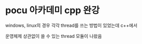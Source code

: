 # pocu 아카데미 cpp 완강

windows, linux의 경우 각각 thread를 쓰는 방법이 있었는데 c++에서

운영체제 상관없이 쓸 수 있는 thread 모듈이 나왔음

